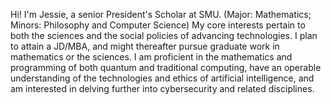 Hi!  I'm Jessie, a senior President's Scholar at SMU. (Major: Mathematics; Minors: Philosophy and Computer Science)
My core interests pertain to both the sciences and the social policies of advancing technologies. I plan to attain a JD/MBA, and might thereafter pursue graduate work in mathematics or the sciences. I am proficient in the mathematics and programming of both quantum and traditional computing, have an operable understanding of the technologies and ethics of artificial intelligence, and am interested in delving further into cybersecurity and related disciplines.

